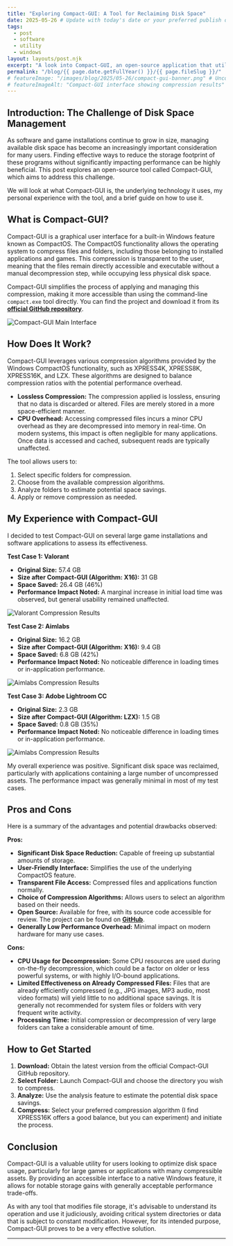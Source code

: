 ```yaml
---
title: "Exploring Compact-GUI: A Tool for Reclaiming Disk Space"
date: 2025-05-26 # Update with today's date or your preferred publish date
tags:
  - post
  - software
  - utility
  - windows
layout: layouts/post.njk
excerpt: "A look into Compact-GUI, an open-source application that utilizes Windows' CompactOS feature to help reduce the disk space occupied by games and programs. This post covers its functionality, my experience, and how to use it."
permalink: "/blog/{{ page.date.getFullYear() }}/{{ page.fileSlug }}/"
# featureImage: "/images/blog/2025/05-26/compact-gui-banner.png" # Uncomment if you have one
# featureImageAlt: "Compact-GUI interface showing compression results"
---
```


## Introduction: The Challenge of Disk Space Management

As software and game installations continue to grow in size, managing available disk space has become an increasingly important consideration for many users. Finding effective ways to reduce the storage footprint of these programs without significantly impacting performance can be highly beneficial. This post explores an open-source tool called Compact-GUI, which aims to address this challenge.

We will look at what Compact-GUI is, the underlying technology it uses, my personal experience with the tool, and a brief guide on how to use it.

## What is Compact-GUI?

Compact-GUI is a graphical user interface for a built-in Windows feature known as CompactOS. The CompactOS functionality allows the operating system to compress files and folders, including those belonging to installed applications and games. This compression is transparent to the user, meaning that the files remain directly accessible and executable without a manual decompression step, while occupying less physical disk space.

Compact-GUI simplifies the process of applying and managing this compression, making it more accessible than using the command-line `compact.exe` tool directly. You can find the project and download it from its **[official GitHub repository](https://github.com/IridiumIO/CompactGUI)**.

![Compact-GUI Main Interface](/images/blog/2025/05-25/compact-gui-main.png)

## How Does It Work?

Compact-GUI leverages various compression algorithms provided by the Windows CompactOS functionality, such as XPRESS4K, XPRESS8K, XPRESS16K, and LZX. These algorithms are designed to balance compression ratios with the potential performance overhead.

* **Lossless Compression:** The compression applied is lossless, ensuring that no data is discarded or altered. Files are merely stored in a more space-efficient manner.
* **CPU Overhead:** Accessing compressed files incurs a minor CPU overhead as they are decompressed into memory in real-time. On modern systems, this impact is often negligible for many applications. Once data is accessed and cached, subsequent reads are typically unaffected.

The tool allows users to:
1.  Select specific folders for compression.
2.  Choose from the available compression algorithms.
3.  Analyze folders to estimate potential space savings.
4.  Apply or remove compression as needed.

## My Experience with Compact-GUI

I decided to test Compact-GUI on several large game installations and software applications to assess its effectiveness.

**Test Case 1: Valorant**
* **Original Size:** 57.4 GB
* **Size after Compact-GUI (Algorithm: X16):** 31 GB
* **Space Saved:** 26.4 GB (46%)
* **Performance Impact Noted:** A marginal increase in initial load time was observed, but general usability remained unaffected.

![Valorant Compression Results](/images/blog/2025/05-25/val-results.png)

**Test Case 2: Aimlabs**
* **Original Size:** 16.2 GB
* **Size after Compact-GUI (Algorithm: X16):** 9.4 GB
* **Space Saved:** 6.8 GB (42%)
* **Performance Impact Noted:** No noticeable difference in loading times or in-application performance.

![Aimlabs Compression Results](/images/blog/2025/05-25/aimlabs-results.png)

**Test Case 3: Adobe Lightroom CC**
* **Original Size:** 2.3 GB
* **Size after Compact-GUI (Algorithm: LZX):** 1.5 GB
* **Space Saved:** 0.8 GB (35%)
* **Performance Impact Noted:** No noticeable difference in loading times or in-application performance.

![Aimlabs Compression Results](/images/blog/2025/05-25/lightroomcc-results.png)

My overall experience was positive. Significant disk space was reclaimed, particularly with applications containing a large number of uncompressed assets. The performance impact was generally minimal in most of my test cases.

## Pros and Cons

Here is a summary of the advantages and potential drawbacks observed:

**Pros:**
* **Significant Disk Space Reduction:** Capable of freeing up substantial amounts of storage.
* **User-Friendly Interface:** Simplifies the use of the underlying CompactOS feature.
* **Transparent File Access:** Compressed files and applications function normally.
* **Choice of Compression Algorithms:** Allows users to select an algorithm based on their needs.
* **Open Source:** Available for free, with its source code accessible for review. The project can be found on **[GitHub](https://github.com/IridiumIO/CompactGUI)**.
* **Generally Low Performance Overhead:** Minimal impact on modern hardware for many use cases.

**Cons:**
* **CPU Usage for Decompression:** Some CPU resources are used during on-the-fly decompression, which could be a factor on older or less powerful systems, or with highly I/O-bound applications.
* **Limited Effectiveness on Already Compressed Files:** Files that are already efficiently compressed (e.g., JPG images, MP3 audio, most video formats) will yield little to no additional space savings. It is generally not recommended for system files or folders with very frequent write activity.
* **Processing Time:** Initial compression or decompression of very large folders can take a considerable amount of time.

## How to Get Started

1.  **Download:** Obtain the latest version from the official Compact-GUI GitHub repository.
2.  **Select Folder:** Launch Compact-GUI and choose the directory you wish to compress.
3.  **Analyze:** Use the analysis feature to estimate the potential disk space savings.
4.  **Compress:** Select your preferred compression algorithm (I find XPRESS16K offers a good balance, but you can experiment) and initiate the process.

## Conclusion

Compact-GUI is a valuable utility for users looking to optimize disk space usage, particularly for large games or applications with many compressible assets. By providing an accessible interface to a native Windows feature, it allows for notable storage gains with generally acceptable performance trade-offs.

As with any tool that modifies file storage, it's advisable to understand its operation and use it judiciously, avoiding critical system directories or data that is subject to constant modification. However, for its intended purpose, Compact-GUI proves to be a very effective solution.

---